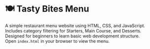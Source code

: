 # 🍽️ Tasty Bites Menu

A simple restaurant menu website using HTML, CSS, and JavaScript.  
Includes category filtering for Starters, Main Course, and Desserts.  
Designed for beginners to learn basic web development structure.  
Open `index.html` in your browser to view the menu.
